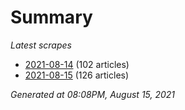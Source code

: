 # Summary
*Latest scrapes*
* [2021-08-14](https://github.com/nuuuwan/news_lk/blob/data/news_lk.2021-08-14.json) (102 articles)
* [2021-08-15](https://github.com/nuuuwan/news_lk/blob/data/news_lk.2021-08-15.json) (126 articles)

*Generated at 08:08PM, August 15, 2021*
